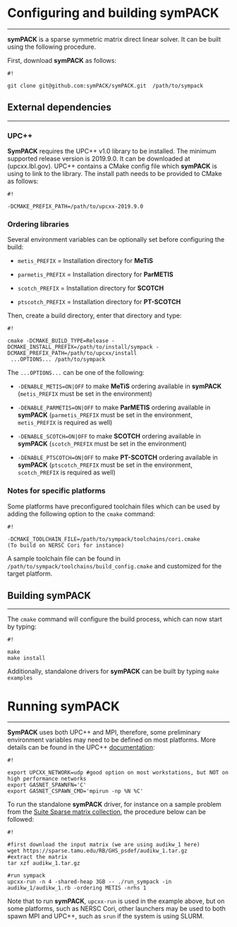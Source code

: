 # Configuring and building symPACK
--------------------------


**symPACK** is a sparse symmetric matrix direct linear solver. It can be built using the following procedure.

First, download **symPACK** as follows:


```
#!

git clone git@github.com:symPACK/symPACK.git  /path/to/sympack

```

## External dependencies
---------------------------

### UPC++

**SymPACK** requires the UPC++ v1.0 library to be installed. The minimum supported release version is 2019.9.0. 
It can be downloaded at (upcxx.lbl.gov).
UPC++ contains a CMake config file which **symPACK** is using to link to the library. The install path
needs to be provided to CMake as follows:
```
#!

-DCMAKE_PREFIX_PATH=/path/to/upcxx-2019.9.0
``` 

### Ordering libraries
Several environment variables can be optionally set before configuring the build:

- `metis_PREFIX` = Installation directory for **MeTiS**

- `parmetis_PREFIX` = Installation directory for **ParMETIS**

- `scotch_PREFIX` = Installation directory for **SCOTCH**

- `ptscotch_PREFIX` = Installation directory for **PT-SCOTCH**

Then, create a build directory, enter that directory and type:

```
#!

cmake -DCMAKE_BUILD_TYPE=Release -DCMAKE_INSTALL_PREFIX=/path/to/install/sympack -DCMAKE_PREFIX_PATH=/path/to/upcxx/install
 ...OPTIONS... /path/to/sympack

```

The `...OPTIONS...` can be one of the following:

* `-DENABLE_METIS=ON|OFF` to make **MeTiS** ordering available in **symPACK** (`metis_PREFIX` must be set in the environment)

* `-DENABLE_PARMETIS=ON|OFF` to make **ParMETIS** ordering available in **symPACK** (`parmetis_PREFIX` must be set in the environment, `metis_PREFIX` is required as well)

* `-DENABLE_SCOTCH=ON|OFF` to make **SCOTCH** ordering available in **symPACK** (`scotch_PREFIX` must be set in the environment)

* `-DENABLE_PTSCOTCH=ON|OFF` to make **PT-SCOTCH** ordering available in **symPACK** (`ptscotch_PREFIX` must be set in the environment, `scotch_PREFIX` is required as well)

### Notes for specific platforms

Some platforms have preconfigured toolchain files which can be used by adding the following option to the `cmake` command:
```
#!

-DCMAKE_TOOLCHAIN_FILE=/path/to/sympack/toolchains/cori.cmake     
(To build on NERSC Cori for instance)

```

A sample toolchain file can be found in `/path/to/sympack/toolchains/build_config.cmake` and customized for the target platform.

## Building symPACK
---------------------------

The `cmake` command will configure the build process, which can now start by typing:
```
#!

make
make install
```

Additionally, standalone drivers for **symPACK** can be built by typing `make examples`

# Running symPACK
---------------------------

**SymPACK** uses both UPC++ and MPI, therefore, some preliminary environment variables may need to be defined on most platforms.
More details can be found in the UPC++ [documentation](https://bitbucket.org/berkeleylab/upcxx/wiki/docs/mpi-hybrid):
```
#!

export UPCXX_NETWORK=udp #good option on most workstations, but NOT on high performance networks 
export GASNET_SPAWNFN='C'
export GASNET_CSPAWN_CMD='mpirun -np %N %C'
```

To run the standalone **symPACK** driver, for instance on a sample problem from the [Suite Sparse matrix collection](https://sparse.tamu.edu),
the procedure below can be followed:
```
#!

#first download the input matrix (we are using audikw_1 here)
wget https://sparse.tamu.edu/RB/GHS_psdef/audikw_1.tar.gz
#extract the matrix
tar xzf audikw_1.tar.gz

#run sympack
upcxx-run -n 4 -shared-heap 3GB -- ./run_sympack -in audikw_1/audikw_1.rb -ordering METIS -nrhs 1
```

Note that to run **symPACK**, `upcxx-run` is used in the example above, but on some platforms, such as NERSC Cori,
other launchers may be used to both spawn MPI and UPC++, such as `srun` if the system is using SLURM.

